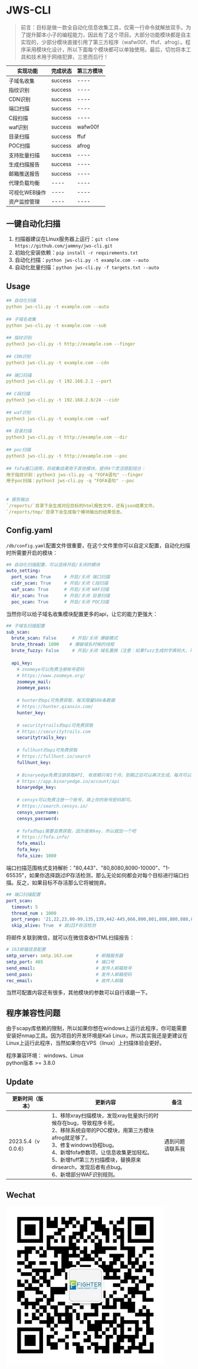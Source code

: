 # JWS-CLI  

> 前言：目标是做一款全自动化信息收集工具，仅需一行命令就解放双手。为了提升脚本小子的编程能力，因此有了这个项目。大部分功能模块都是自主实现的，少部分模块直接引用了第三方程序（wafw00f、ffuf、afrog）。程序采用模块化设计，所以下面每个模块都可以单独使用。最后，切勿将本工具和技术用于网络犯罪，三思而后行！

| 实现功能     | 完成状态    | 第三方模块         |
|----------|---------|---------------|
| 子域名收集    | success | ----         |
| 指纹识别     | success | ----         |
| CDN识别    | success | ----         |
| 端口扫描     | success | ----         |
| C段扫描     | success | ----  |
| waf识别    | success | wafw00f       |
| 目录扫描     | success | ffuf          |
| POC扫描    | success | afrog         |
| 支持批量扫描   | success | ----         |
| 生成扫描报告   | success | ----         |
| 邮箱推送报告   | success | ----         |
| 代理负载均衡   | ----    | ----          |
| 可视化WEB操作 | ----    | ----          |
| 资产监控管理   | ----    | ----          |

## 一键自动化扫描 
1. 扫描器建议在Linux服务器上运行：`git clone https://github.com/jammny/jws-cli.git`
2. 初始化安装依赖：`pip install -r requirements.txt`
3. 自动化扫描：`python jws-cli.py -t example.com --auto`
4. 自动化批量扫描：`python jws-cli.py -f targets.txt --auto`

## Usage

```yaml
## 自动化扫描
python jws-cli.py -t example.com --auto

## 子域名收集
python jws-cli.py -t example.com --sub

## 指纹识别
python3 jws-cli.py -t http://example.com --finger

## CDN识别
python3 jws-cli.py -t example.com --cdn

## 端口扫描
python3 jws-cli.py -t 192.168.2.1 --port

## C段扫描
python3 jws-cli.py -t 192.168.2.0/24 --cidr

## waf识别
python3 jws-cli.py -t example.com --waf

## 目录扫描
python3 jws-cli.py -t http://example.com --dir

## poc扫描
python3 jws-cli.py -t http://example.com --poc

## fofa接口调用，将收集结果用于其他模块，提供4个灵活搭配组合：
用于指纹识别：python3 jws-cli.py -q "FOFA语句" --finger
用于poc扫描：python3 jws-cli.py -q "FOFA语句" --poc


# 报告输出
`/reports/`目录下会生成对应目标的html报告文件，还有json结果文件。
`/reports/tmp/`目录下会生成每个模块输出的结果信息。
```

## Config.yaml
`/db/config.yaml`配置文件很重要，在这个文件里你可以自定义配置，自动化扫描时所需要开启的模块：
```yaml
## 自动化扫描配置，可以选择开启/关闭的模块
auto_setting:
  port_scan: True     # 开启/关闭 端口扫描
  cidr_scan: True     # 开启/关闭 C段扫描
  waf_scan: True      # 开启/关闭 WAF扫描
  dir_scan: True      # 开启/关闭 目录扫描
  poc_scan: True      # 开启/关闭 POC扫描
```
当然你可以给子域名收集模块配置更多的api，让它的能力更强大：<br/>
```yaml
## 子域名扫描配置
sub_scan:
  brute_scan: False      # 开启/关闭 爆破模式
  brute_thread: 1000    # 爆破域名时候的线程
  brute_fuzzy: False     # 开启/关闭 域名置换（注意：如果fuzz生成的字典较大，可能会导致爆破时间很长。）

  api_key:
    # zoomeye可以免费注册帐号密码
    # https://www.zoomeye.org/
    zoomeye_mail:
    zoomeye_pass:

    # hunter的api可免费获取，每天限量500条数据
    # https://hunter.qianxin.com/
    hunter_key:

    # securitytrails的api可免费获取
    # https://securitytrails.com
    securitytrails_key:

    # fullhunt的api可免费获取
    # https://fullhunt.io/search
    fullhunt_key:

    # Binaryedge免费注册获取API, 有效期只有1个月，到期之后可以再次生成，每月可以查询250次。
    # https://app.binaryedge.io/account/api
    binaryedge_key:

    # censys可以免费注册一个账号，填上你的账号密码即可。
    # https://search.censys.io/
    censys_username:
    censys_password:

    # fofa的api需要自费获取，因为我有key，所以就加一个吧
    # https://fofa.info/
    fofa_email:
    fofa_key:
    fofa_size: 1000
```
端口扫描范围格式支持解析："80,443"、"80,8080,8090-10000"、"1-65535"，如果你选择跳过IP存活检测，那么无论如何都会对每个目标进行端口扫描。反之，如果目标不存活那么它将被抛弃。
```yaml
## 端口扫描配置
port_scan:
  timeout: 5
  thread_num : 1000
  port_range: '21,22,23,80-99,135,139,442-445,666,800,801,808,880,888,889,1000-2379,3000-10010,11115,12018,12443,14000,16080,18000-18098,19001,19080,20000,20720,21000,21501,21502,28018,20880,27017'
  skip_alive: True  # 跳过IP存活检测
```

将邮件关联到微信，就可以在微信查收HTML扫描报告：
```yaml
# 163邮箱信息配置
smtp_server: smtp.163.com         # 邮箱服务器
smtp_port: 465                    # 端口号
send_email:                       # 发件人邮箱账号
send_pass:                        # 发件人邮箱密码
rec_email:                        # 收件人邮箱
```

当然可配置内容还有很多，其他模块的参数可以自行琢磨一下。

## 程序兼容性问题  

由于scapy库依赖的限制，所以如果你想在windows上运行此程序，你可能需要安装好nmap工具。因为项目的开发环境是Kali Linux，所以其实我还是更建议在Linux上运行此程序，当然如果你在VPS（linux）上扫描体验会更好。</br>

程序兼容环境： windows、Linux </br>
python版本 >= 3.8.0

## Update

| 更新时间（版本）          | 更新内容                                                                                                                                                                                          | 备注                                |
|-------------------|-----------------------------------------------------------------------------------------------------------------------------------------------------------------------------------------------|-----------------------------------|
| 2023.5.4（v 0.0.6） | 1、移除xray扫描模块，发现xray批量执行的时候存在bug，导致程序卡死。<br/>2、移除系统自带的POC模块，用第三方模块afrog就足够了。<br/>3、修复windows协程bug。<br/>4、新增fofa参数项，让信息收集更加轻松。<br/>5、新增fuff第三方扫描模块，替换原来dirsearch，发现后者有点bug。 <br/>6、新增部分WAF识别规则。 | 遇到问题请联系我 |


## Wechat

![img.png](./db/fightersec_wechat.jpg)


